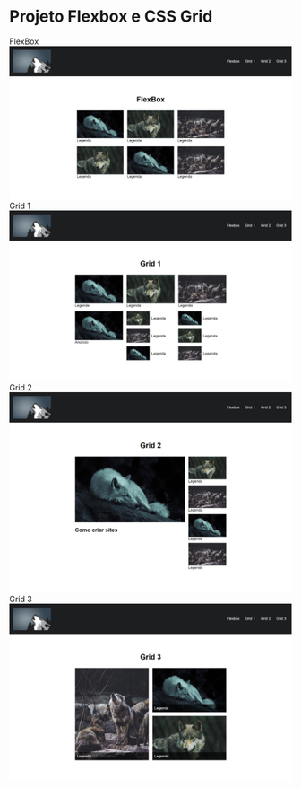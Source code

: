 # Projeto Flexbox e CSS Grid
FlexBox
<img height="auto" src="https://github.com/JoseHenriquePatrocinio/Web_Faculdade/blob/main/FlexBox/prints/FlexBox.png"/>
Grid 1
<img height="auto" src="https://github.com/JoseHenriquePatrocinio/Web_Faculdade/blob/main/FlexBox/prints/Grid1.png"/>
Grid 2
<img height="auto" src="https://github.com/JoseHenriquePatrocinio/Web_Faculdade/blob/main/FlexBox/prints/Grid2.png"/>
Grid 3
<img height="auto" src="https://github.com/JoseHenriquePatrocinio/Web_Faculdade/blob/main/FlexBox/prints/Grid3.png"/>
